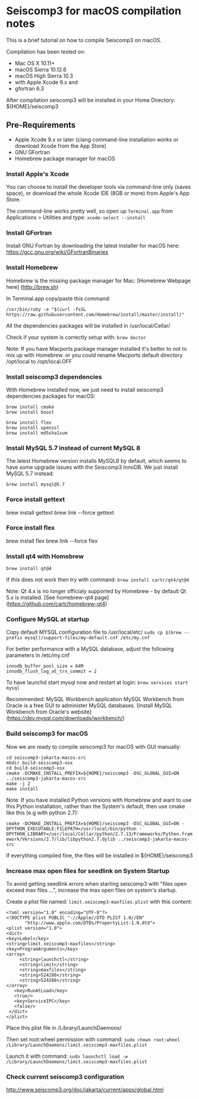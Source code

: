# Seiscomp3 for macOS compilation notes

This is a brief tutorial on how to compile Seiscomp3 on macOS. 

Compilation has been tested on:
- Mac OS X 10.11+
- macOS Sierra 10.12.6
- macOS High Sierra 10.3
- with Apple Xcode 9.x and
- gfortran 6.3

After compilation seiscomp3 will be installed in your Home Directory: ${HOME}/seiscomp3

## Pre-Requirements

- Apple Xcode 9.x or later (clang command-line installation works or download Xcode from the App Store)
- GNU GFortran
- Homebrew package manager for macOS

### Install Apple's Xcode 

You can choose to install the developer tools via command-line only (saves space),
or download the whole Xcode IDE (8GB or more) from Apple's App Store.

The command-line works pretty well, so open up `Terminal.app` from Applications > Utilities and type:
 `xcode-select --install`

### Install GFortran

Install GNU Fortran by downloading the latest installer for macOS here:
https://gcc.gnu.org/wiki/GFortranBinaries

### Install Homebrew
Homebrew is the missing package manager for Mac: [Homebrew Webpage here] (http://brew.sh)

In Terminal.app copy/paste this command:

`/usr/bin/ruby -e "$(curl -fsSL https://raw.githubusercontent.com/Homebrew/install/master/install)"`

All the dependencies packages will be installed in /usr/local/Cellar/
	
Check if your system is correctly setup with:
`brew doctor`

Note: If you have Macports package manager installed it's better to not to mix up with Homebrew.
or you could rename Macports default directory /opt/local to /opt/local.OFF

### Install seiscomp3 dependencies

With Homebrew installed now, we just need to install seiscomp3 dependencies packages for macOS:
```
brew install cmake
brew install boost

brew install flex
brew install openssl
brew install md5sha1sum
```
### Install MySQL 5.7 instead of current MySQL 8
The latest Homebrew version installs MySQL8 by default, which seems to have some
upgrade issues with the Seiscomp3 InnoDB.
We just install MySQL 5.7 instead:

```
brew install mysql@5.7
```

### Force install gettext
brew install gettext
brew link --force gettext

### Force install flex
brew install flex
brew link --force flex

### Install qt4 with Homebrew

`brew install qt@4`

If this does not work then try with command:
`brew install cartr/qt4/qt@4`

Note: Qt 4.x is no longer officialy supported by Homebrew - by default Qt 5.x is installed.
[See homebrew-qt4 page] (https://github.com/cartr/homebrew-qt4)

### Configure MySQL at startup

Copy default MYSQL configuration file to /usr/local/etc/
`sudo cp $(brew --prefix mysql)/support-files/my-default.cnf /etc/my.cnf`

For better performance with a MySQL database, adjust the following parameters in /etc/my.cnf

```
innodb_buffer_pool_size = 64M
innodb_flush_log_at_trx_commit = 2
```

To have launchd start mysql now and restart at login:
`brew services start mysql`

Recommended: MySQL Workbench application
MySQL Workbench from Oracle is a free GUI to administer MySQL databases.
[Install MySQL Workbench from Oracle's website] (https://dev.mysql.com/downloads/workbench/)

### Build seiscomp3 for macOS

Now we are ready to compile seiscomp3 for macOS with GUI manually:

```
cd seiscomp3-jakarta-macos-src
mkdir build-seiscomp3-osx
cd build-seiscomp3-osx   
cmake -DCMAKE_INSTALL_PREFIX=${HOME}/seiscomp3 -DSC_GLOBAL_GUI=ON ../seiscomp3-jakarta-macos-src
make -j 2
make install
```

Note: If you have installed Python versions with Homebrew and want to use this Python installation, rather than the System's default, then use cmake like this (e.g with python 2.7):

`cmake -DCMAKE_INSTALL_PREFIX=${HOME}/seiscomp3 -DSC_GLOBAL_GUI=ON -DPYTHON_EXECUTABLE:FILEPATH=/usr/local/bin/python -DPYTHON_LIBRARY=/usr/local/Cellar/python/2.7.13/Frameworks/Python.framework/Versions/2.7/lib/libpython2.7.dylib ../seiscomp3-jakarta-macos-src`

If everything compiled fine, the files will be installed in ${HOME}/seiscomp3
 

### Increase max open files for seedlink on System Startup

To avoid getting seedlink errors when starting seiscomp3 with "files open exceed max files ...",
increase the max open files on system's startup.

Create a plist file named: `limit.seiscomp3-maxfiles.plist` with this content:

```
<?xml version="1.0" encoding="UTF-8"?>  
<!DOCTYPE plist PUBLIC "-//Apple//DTD PLIST 1.0//EN"  
       "http://www.apple.com/DTDs/PropertyList-1.0.dtd">
<plist version="1.0">  
<dict>
<key>Label</key>
<string>limit.seiscomp3-maxfiles</string>
<key>ProgramArguments</key>
<array>
     <string>launchctl</string>
     <string>limit</string>
     <string>maxfiles</string>
     <string>524288</string>
     <string>524288</string>
</array>
   <key>RunAtLoad</key>
   <true/>
   <key>ServiceIPC</key>
   <false/>
 </dict>
</plist>  
```

Place this plist file in /Library/LaunchDaemons/

Then set root:wheel permission with command:
`sudo chown root:wheel /Library/LaunchDaemons/limit.seiscomp3-maxfiles.plist`

Launch it with command:
`sudo launchctl load -w /Library/LaunchDaemons/limit.seiscomp3-maxfiles.plist`

### Check current seiscomp3 configuration
http://www.seiscomp3.org/doc/jakarta/current/apps/global.html

